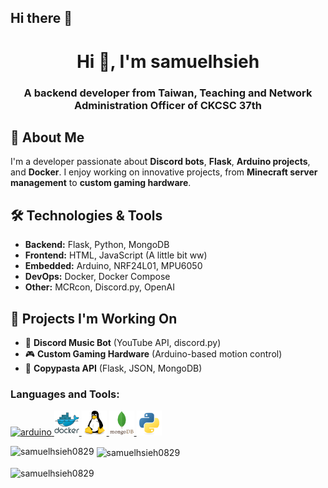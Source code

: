 ## Hi there 👋

<h1 align="center">Hi 👋, I'm samuelhsieh</h1>
<h3 align="center">A backend developer from Taiwan, Teaching and Network Administration Officer of CKCSC 37th</h3>

## 🚀 About Me
I'm a developer passionate about **Discord bots**, **Flask**, **Arduino projects**, and **Docker**. I enjoy working on innovative projects, from **Minecraft server management** to **custom gaming hardware**.

## 🛠️ Technologies & Tools  
- **Backend:** Flask, Python, MongoDB  
- **Frontend:** HTML, JavaScript (A little bit ww)
- **Embedded:** Arduino, NRF24L01, MPU6050  
- **DevOps:** Docker, Docker Compose  
- **Other:** MCRcon, Discord.py, OpenAI

## 🔧 Projects I'm Working On  
- 🎵 **Discord Music Bot** (YouTube API, discord.py)  
- 🎮 **Custom Gaming Hardware** (Arduino-based motion control)  
- 📂 **Copypasta API** (Flask, JSON, MongoDB) 

<h3 align="left">Languages and Tools:</h3>
<p align="left"> <a href="https://www.arduino.cc/" target="_blank" rel="noreferrer"> <img src="https://cdn.worldvectorlogo.com/logos/arduino-1.svg" alt="arduino" width="40" height="40"/> </a> <a href="https://www.docker.com/" target="_blank" rel="noreferrer"> <img src="https://raw.githubusercontent.com/devicons/devicon/master/icons/docker/docker-original-wordmark.svg" alt="docker" width="40" height="40"/> </a> <a href="https://www.linux.org/" target="_blank" rel="noreferrer"> <img src="https://raw.githubusercontent.com/devicons/devicon/master/icons/linux/linux-original.svg" alt="linux" width="40" height="40"/> </a> <a href="https://www.mongodb.com/" target="_blank" rel="noreferrer"> <img src="https://raw.githubusercontent.com/devicons/devicon/master/icons/mongodb/mongodb-original-wordmark.svg" alt="mongodb" width="40" height="40"/> </a> <a href="https://www.python.org" target="_blank" rel="noreferrer"> <img src="https://raw.githubusercontent.com/devicons/devicon/master/icons/python/python-original.svg" alt="python" width="40" height="40"/> </a> </p>

<p><img align="left" src="https://github-readme-stats.vercel.app/api/top-langs?username=samuelhsieh0829&show_icons=true&locale=en&layout=compact" alt="samuelhsieh0829" /></p>

<p>&nbsp;<img align="center" src="https://github-readme-stats.vercel.app/api?username=samuelhsieh0829&show_icons=true&locale=en" alt="samuelhsieh0829" /></p>

<p><img align="center" src="https://github-readme-streak-stats.herokuapp.com/?user=samuelhsieh0829&" alt="samuelhsieh0829" /></p>


<!--
**samuelhsieh0829/samuelhsieh0829** is a ✨ _special_ ✨ repository because its `README.md` (this file) appears on your GitHub profile.

Here are some ideas to get you started:

- 🔭 I’m currently working on ...
- 🌱 I’m currently learning ...
- 👯 I’m looking to collaborate on ...
- 🤔 I’m looking for help with ...
- 💬 Ask me about ...
- 📫 How to reach me: ...
- 😄 Pronouns: ...
- ⚡ Fun fact: ...
-->

